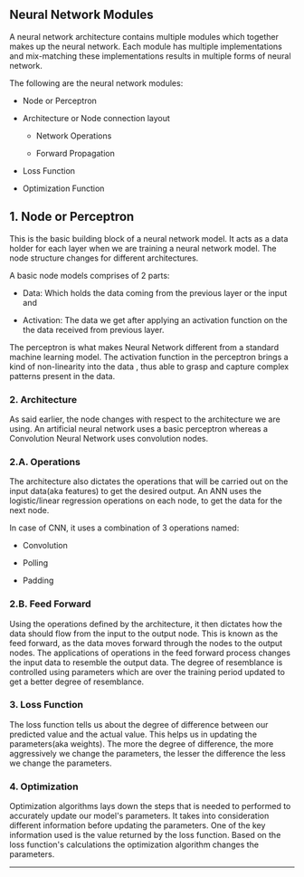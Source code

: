 ## Neural Network Modules

A neural network architecture contains multiple modules which together makes up the neural network. Each module has multiple implementations and mix-matching these implementations results in multiple forms of neural network.

The following are the neural network modules:

- Node or Perceptron

- Architecture or Node connection layout
  
    - Network Operations
  
    - Forward Propagation

- Loss Function

- Optimization Function

## 1. Node or Perceptron

This is the basic building block of  a neural network model. It acts as a data holder for each layer when we are training a neural network model. The node structure changes for different architectures.

A basic node models comprises of 2 parts:

- Data: Which holds the data coming from the previous layer or the input and

- Activation: The data we get after applying an activation function on the the data received from previous layer.

The perceptron is what makes Neural Network different from a standard machine learning model. The activation function in the perceptron brings a kind of non-linearity into the data , thus able to grasp and capture complex patterns present in the data.

### 2. Architecture

As said earlier, the node changes with respect to the architecture we are using. An artificial neural network uses a basic perceptron whereas a Convolution Neural Network uses convolution nodes.

### 2.A. Operations

The architecture also dictates the operations that will be carried out on the input data(aka features) to get the desired output. An ANN uses the logistic/linear regression operations on each node, to get the data for the next node.

In case of CNN, it uses a combination of 3 operations named:

- Convolution

- Polling

- Padding

### 2.B. Feed Forward

Using the operations defined by the architecture, it then dictates how the data should flow from the input to the output node. This is known as the feed forward, as the data moves forward through the nodes to the output nodes. The applications of operations in the feed forward process changes the input data to resemble the output data. The degree of resemblance is controlled using parameters which are over the training period updated to get a better degree of resemblance.

### 3. Loss Function

The loss function tells us about the degree of difference between our predicted value and the actual value. This helps us in updating the parameters(aka weights). The more the degree of difference, the more aggressively we change the parameters, the lesser the difference the less we change the parameters.

### 4. Optimization

Optimization algorithms lays down the steps that is needed to performed to accurately update our model's parameters. It takes into consideration different information before updating the parameters. One of the key information used is the value returned by the loss function. Based on the loss function's calculations the optimization algorithm changes the parameters.

----
